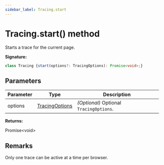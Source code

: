 ```yaml
---
sidebar_label: Tracing.start
---
```

# Tracing.start() method

Starts a trace for the current page.

**Signature:**

```typescript
class Tracing {start(options?: TracingOptions): Promise<void>;}
```

## Parameters

|  Parameter | Type | Description |
|  --- | --- | --- |
|  options | [TracingOptions](./puppeteer.tracingoptions.md) | <i>(Optional)</i> Optional <code>TracingOptions</code>. |

**Returns:**

Promise&lt;void&gt;

## Remarks

Only one trace can be active at a time per browser.

